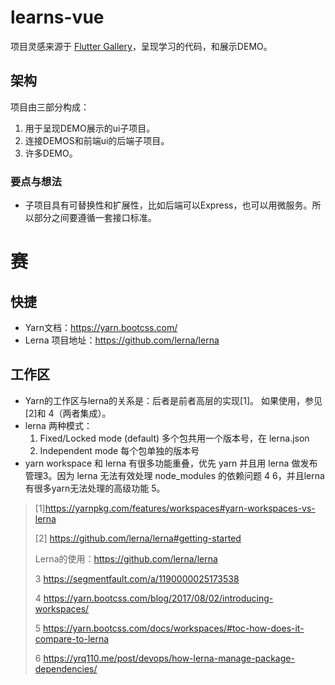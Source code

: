 # learns-vue

项目灵感来源于 [Flutter Gallery](https://gallery.flutter.cn/#/)，呈现学习的代码，和展示DEMO。

## 架构
项目由三部分构成：
1. 用于呈现DEMO展示的ui子项目。
2. 连接DEMOS和前端ui的后端子项目。
3. 许多DEMO。

### 要点与想法
+ 子项目具有可替换性和扩展性，比如后端可以Express，也可以用微服务。所以部分之间要遵循一套接口标准。



# 赛



## 快捷

+ Yarn文档：https://yarn.bootcss.com/
+ Lerna 项目地址：https://github.com/lerna/lerna

## 工作区

+ Yarn的工作区与lerna的关系是：后者是前者高层的实现[1]。 如果使用，参见[2]和 4（两者集成）。
+ lerna 两种模式：
  1. Fixed/Locked mode (default) 多个包共用一个版本号，在 lerna.json
  2. Independent mode 每个包单独的版本号
+ yarn workspace 和 lerna 有很多功能重叠，优先 yarn 并且用 lerna 做发布管理3。因为 lerna 无法有效处理 node_modules 的依赖问题 4 6，并且lerna有很多yarn无法处理的高级功能 5。

> [1]https://yarnpkg.com/features/workspaces#yarn-workspaces-vs-lerna
>
> [2] https://github.com/lerna/lerna#getting-started
>
> Lerna的使用：https://github.com/lerna/lerna
>
> 3 https://segmentfault.com/a/1190000025173538
>
> 4 https://yarn.bootcss.com/blog/2017/08/02/introducing-workspaces/
>
> 5 https://yarn.bootcss.com/docs/workspaces/#toc-how-does-it-compare-to-lerna
>
> 6 https://yrq110.me/post/devops/how-lerna-manage-package-dependencies/
